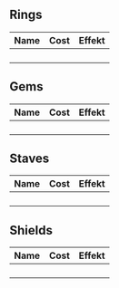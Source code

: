 ## Rings

| Name | Cost | Effekt |
| ---- | ---- | ------ |
|      |      |        |
|      |      |        |
|      |      |        |
|      |      |        |

## Gems

| Name | Cost | Effekt |
| ---- | ---- | ------ |
|      |      |        |
|      |      |        |
|      |      |        |
|      |      |        |

## Staves

| Name | Cost | Effekt |
| ---- | ---- | ------ |
|      |      |        |
|      |      |        |
|      |      |        |
|      |      |        |

## Shields

| Name | Cost | Effekt |
| ---- | ---- | ------ |
|      |      |        |
|      |      |        |
|      |      |        |
|      |      |        |


